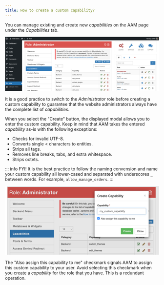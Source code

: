 ```yaml
---
title: How to create a custom capability?
---
```


You can manage existing and create new _capabilities_ on the AAM page under the _Capabilities_ tab.

![AAM Capabilities Tab](./assets/aam-capabilities-tab.png)

It is a good practice to switch to the _Administrator_ role before creating a custom capability to guarantee that the website administrators always have the complete list of _capabilities_.

When you select the "Create" button, the displayed modal allows you to enter the custom capability. Keep in mind that AAM takes the entered _capability_ as-is with the following exceptions:

- Checks for invalid UTF-8.
- Converts single < characters to entities.
- Strips all tags.
- Removes line breaks, tabs, and extra whitespace.
- Strips octets.

::: info FYI!
It is the best practice to follow the naming convension and name your custom capability all lower-cased and separated with underscores `_` between words. For example, `allow_manage_orders`.
:::

![AAM Create Custom Capability](./assets/aam-create-custom-capability.png)

The "Also assign this capability to me" checkmark signals AAM to assign this custom capability to your user. Avoid selecting this checkmark when you create a _capability_ for the role that you have. This is a redundant operation.